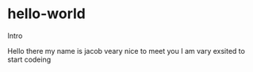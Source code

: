# hello-world
Intro

Hello there my name is jacob veary nice to meet you
I am vary exsited to start codeing 
